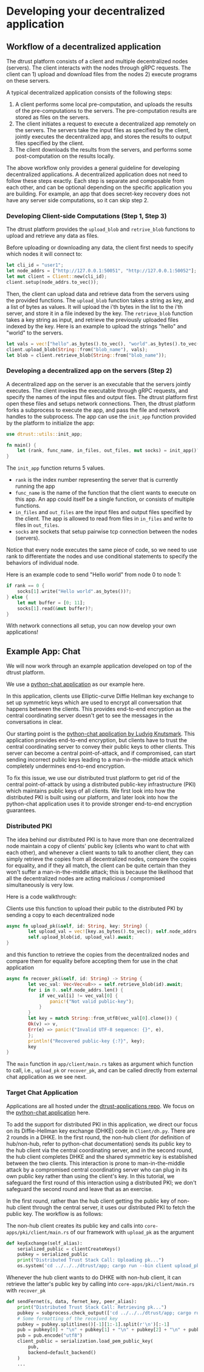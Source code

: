 # Developing your decentralized application

## Workflow of a decentralized application
The dtrust platform consists of a client and multiple decentralized nodes (servers). The client interacts with the nodes through gRPC requests. The client can 1) upload and download files from the nodes 2) execute programs on these servers. 

A typical decentralized application consists of the following steps:
1. A client performs some local pre-computation, and uploads the results of the pre-computations to the servers. The pre-computation results are stored as files on the servers.
2. The client initiates a request to execute a decentralized app remotely on the servers. The servers take the input files as specified by the client, jointly executes the decentralized app, and stores the results to output files specified by the client. 
3. The client downloads the results from the servers, and performs some post-computation on the results locally.

The above workflow only provides a general guideline for developing decentralized applications. A decentralized application does not need to follow these steps exactly. Each step is separate and composable from each other, and can be optional depending on the specific application you are building. For example, an app that does secret-key recovery does not have any server side computations, so it can skip step 2.  

### Developing Client-side Computations (Step 1, Step 3)
The dtrust platform provides the `upload_blob` and `retrive_blob` functions to upload and retrieve any data as files.

Before uploading or downloading any data, the client first needs to specify which nodes it will connect to:
```rust
let cli_id = "user1";
let node_addrs = ["http://127.0.0.1:50051", "http://127.0.0.1:50052"];
let mut client = Client::new(cli_id);
client.setup(node_addrs.to_vec());
```

Then, the client can upload data and retrieve data from the servers using the provided functions. The `upload_blob` function takes a string as key, and a list of bytes as values. It will upload the i'th bytes in the list to the i'th server, and store it in a file indexed by the key. The `retrieve_blob` function takes a key string as input, and retrieve the previously uploaded files indexed by the key. Here is an example to upload the strings "hello" and "world" to the servers.  

```rust
let vals = vec!["hello".as_bytes().to_vec(), "world".as_bytes().to_vec()];
client.upload_blob(String::from("blob_name"), vals);
let blob = client.retrieve_blob(String::from("blob_name"));
```

<!-- Here is an example client function that uploads a public key to all servers using `upload_blob` and recover them through `retrieve_blob`.
```rust
async fn upload_pk(&self, id: String, key: String) {
    let upload_val = vec![key.as_bytes().to_vec(); self.node_addrs.len()];
    self.upload_blob(id, upload_val).await;
}

async fn recover_pk(&self, id: String) -> String {
    let vec_val: Vec<Vec<u8>> = self.retrieve_blob(id).await;
    for i in 0..self.node_addrs.len() {
        if vec_val[i] != vec_val[0] {
            panic!("Not valid public-key");
        }
    }
    let key = match String::from_utf8(vec_val[0].clone()) {
        Ok(v) => v,
        Err(e) => panic!("Invalid UTF-8 sequence: {}", e),
    };
    println!("recover public-key {:?}", key);
    key
}
``` -->

### Developing a decentralized app on the servers (Step 2)
A decentralized app on the server is an executable that the servers jointly executes. The client invokes the executable through gRPC requests, and specify the names of the input files and output files. The dtrust platform first open these files and setups network connections. Then, the dtrust platform forks a subprocess to execute the app, and pass the file and network handles to the subprocess. The app can use the ```init_app``` function provided by the platform to initialize the app:

```rust
use dtrust::utils::init_app;

fn main() {
    let (rank, func_name, in_files, out_files, mut socks) = init_app()?;
}
```

The `init_app` function returns 5 values. 
* `rank` is the index number representing the server that is currently running the app
* `func_name` is the name of the function that the client wants to execute on this app. An app could itself be a single function, or consists of multiple functions. 
* `in_files` and `out_files` are the input files and output files specified by the client. The app is allowed to read from files in `in_files` and write to files in `out_files`. 
* `socks` are sockets that setup pairwise tcp connection between the nodes (servers). 

Notice that every node executes the same piece of code, so we need to use rank to differentiate the nodes and use conditional statements to specify the behaviors of individual node.

Here is an example code to send "Hello world" from node 0 to node 1:
```rust
if rank == 0 {
    socks[1].write("Hello world".as_bytes())?;
} else {
    let mut buffer = [0; 11];
    socks[1].read(&mut buffer)?;
}
```
With network connections all setup, you can now develop your own applications! 



## Example App: Chat
We will now work through an example application developed on top of the dtrust platform.

We use a [python-chat application](https://github.com/dtrust-project/dtrust-applications/tree/master/python-chat-dtrust) as our example here.

In this application, clients use Elliptic-curve Diffie Hellman key exchange to set up symmetric keys which are used to encrypt all conversation that happens between the clients. This provides end-to-end encryption as the central coordinating server doesn't get to see the messages in the conversations in clear. 

Our starting point is the [python-chat application by Ludvig Knutsmark](https://github.com/ludvigknutsmark/python-chat). This application provides end-to-end encryption, but clients have to trust the central coordinating server to convey their public keys to other clients. This server can become a central point-of-attack, and if compromised, can start sending incorrect public keys leading to a man-in-the-middle attack which completely undermines end-to-end encryption.

To fix this issue, we use our distributed trust platform to get rid of the central point-of-attack by using a distributed public-key infrastructure (PKI) which maintains public keys of all clients. We first look into how the distributed PKI is built using our platform, and later look into how the python-chat application uses it to provide stronger end-to-end encryption guarantees.

### Distributed PKI
The idea behind our distributed PKI is to have more than one decentralized node maintain a copy of clients' public key (clients who want to chat with each other), and whenever a client wants to talk to another client, they can simply retrieve the copies from all decentralized nodes, compare the copies for equality, and if they all match, the client can be quite certain than they won't suffer a man-in-the-middle attack; this is because the likelihood that all the decentralized nodes are acting malicious / compromised simultaneously is very low.

Here is a code walkthrough:

Clients use this function to upload their public to the distributed PKI by sending a copy to each decentralized node
```rust
async fn upload_pk(&self, id: String, key: String) {
        let upload_val = vec![key.as_bytes().to_vec(); self.node_addrs.len()];
        self.upload_blob(id, upload_val).await;
}
```
and this function to retrieve the copies from the decentralized nodes and compare them for equality before accepting them for use in the chat application
```rust
async fn recover_pk(&self, id: String) -> String {
        let vec_val: Vec<Vec<u8>> = self.retrieve_blob(id).await;
        for i in 0..self.node_addrs.len() {
            if vec_val[i] != vec_val[0] {
                panic!("Not valid public-key");
            }
        }
        let key = match String::from_utf8(vec_val[0].clone()) {
        Ok(v) => v,
        Err(e) => panic!("Invalid UTF-8 sequence: {}", e),
        };
        println!("Recovered public-key {:?}", key);
        key
}
```
The `main` function in `app/client/main.rs` takes as argument which function to call, i.e., `upload_pk` or `recover_pk`, and can be called directly from external chat application as we see next.

### Target Chat Application
Applications are all hosted under the [dtrust-applications repo](https://github.com/dtrust-project/dtrust-applications). We focus on the [python-chat application](https://github.com/dtrust-project/dtrust-applications/tree/master/python-chat-dtrust) here.

To add the support for distributed PKI in this application, we direct our focus on its Diffie-Hellman key exchange (DHKE) code in `Client/dh.py`. There are 2 rounds in a DHKE. In the first round, the non-hub client (for definition of hub/non-hub, refer to python-chat documentation) sends its public key to the hub client via the central coordinating server, and in the second round, the hub client completes DHKE and the shared symmetric key is established between the two clients. This interaction is prone to man-in-the-middle attack by a compromised central coordinating server who can plug in its own public key rather than using the client's key. In this tutorial, we safeguard the first round of this interaction using a distributed PKI; we don't safeguard the second round and leave that as an exercise.

In the first round, rather than the hub client getting the public key of non-hub client through the central server, it uses our distributed PKI to fetch the public key. The workflow is as follows:

The non-hub client creates its public key and calls into `core-apps/pki/client/main.rs` of our framework with `upload_pk` as the argument
```python
def keyExchange(self_alias):
    serialized_public = clientCreateKeys()
    pubkey = serialized_public
    print("Distributed Trust Stack Call: Uploading pk...")
    os.system('cd ../../../dtrust/app; cargo run --bin client upload_pk ' + str(self_alias) + ' "' + str(pubkey) + '"')
```

Whenever the hub client wants to do DHKE with non-hub client, it can retrieve the latter's public key by calling into `core-apps/pki/client/main.rs` with `recover_pk`
```python
def sendFernet(s, data, fernet_key, peer_alias):
    print("Distributed Trust Stack Call: Retrieving pk...")
    pubkey = subprocess.check_output(['cd ../../../dtrust/app; cargo run --bin client recover_pk ' + str(peer_alias)], shell=True)
    # Some formatting of the received key
    pubkey = pubkey.splitlines()[-1][1:-1].split(r'\n')[:-1]
    pub = pubkey[0] + "\n" + pubkey[1] + "\n" + pubkey[2] + "\n" + pubkey[3] + "\n" + pubkey[4] 
    pub = pub.encode("utf8")
    client_public = serialization.load_pem_public_key(
        pub,
        backend=default_backend()
    )
    ...
```
